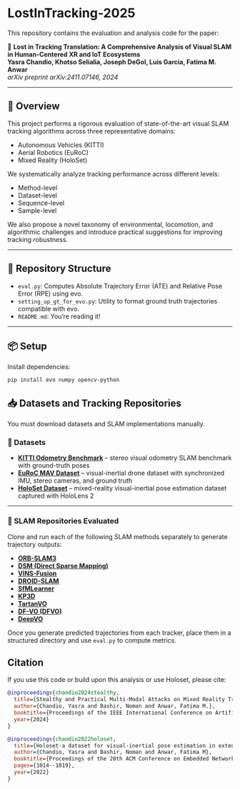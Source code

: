# LostInTracking-2025

This repository contains the evaluation and analysis code for the paper:

📄 **Lost in Tracking Translation: A Comprehensive Analysis of Visual SLAM in Human-Centered XR and IoT Ecosystems**  
**Yasra Chandio, Khotso Selialia, Joseph DeGol, Luis Garcia, Fatima M. Anwar**  
*arXiv preprint arXiv:2411.07146, 2024*

---

## 📍 Overview

This project performs a rigorous evaluation of state-of-the-art visual SLAM tracking algorithms across three representative domains:

- Autonomous Vehicles (KITTI)
- Aerial Robotics (EuRoC)
- Mixed Reality (HoloSet)

We systematically analyze tracking performance across different levels:

- Method-level  
- Dataset-level  
- Sequence-level  
- Sample-level  

We also propose a novel taxonomy of environmental, locomotion, and algorithmic challenges and introduce practical suggestions for improving tracking robustness.

---

## 📁 Repository Structure

- `eval.py`: Computes Absolute Trajectory Error (ATE) and Relative Pose Error (RPE) using evo.  
- `setting_up_gt_for_evo.py`: Utility to format ground truth trajectories compatible with evo.  
- `README.md`: You’re reading it!

---

## 📦 Setup

Install dependencies:

```bash
pip install evo numpy opencv-python

```

## 📥 Datasets and Tracking Repositories

You must download datasets and SLAM implementations manually.

### 📌 Datasets

- **[KITTI Odometry Benchmark](https://www.cvlibs.net/datasets/kitti/eval_odometry.php)** – stereo visual odometry SLAM benchmark with ground-truth poses
- **[EuRoC MAV Dataset](https://projects.asl.ethz.ch/datasets/doku.php?id=kmavvisualinertialdatasets)** – visual-inertial drone dataset with synchronized IMU, stereo cameras, and ground truth 
- **[HoloSet Dataset](https://dl.acm.org/doi/10.1145/3560905.3567763)** – mixed-reality visual-inertial pose estimation dataset captured with HoloLens 2

---

### 📌 SLAM Repositories Evaluated

Clone and run each of the following SLAM methods separately to generate trajectory outputs:

- **[ORB-SLAM3](https://github.com/UZ-SLAMLab/ORB_SLAM3)**
- **[DSM (Direct Sparse Mapping)](https://github.com/jzubizarreta/dsm)**
- **[VINS-Fusion](https://github.com/HKUST-Aerial-Robotics/VINS-Fusion)**  
- **[DROID-SLAM](https://github.com/princeton-vl/DROID-SLAM)**  
- **[SfMLearner](https://github.com/tinghuiz/SfMLearner)**  
- **[KP3D](https://github.com/vsislab/kp3d)**  
- **[TartanVO](https://github.com/TartanVO/TartanVO)**  
- **[DF-VO (DFVO)](https://github.com/ChiWeiHsiao/DF-VO)**  
- **[DeepVO](https://github.com/ChiWeiHsiao/Deep-VO-pytorch)**  

Once you generate predicted trajectories from each tracker, place them in a structured directory and use `eval.py` to compute metrics.

## Citation
If you use this code or build upon this analysis or use Holoset, please cite:

```bibtex
@inproceedings{chandio2024stealthy,
  title={Stealthy and Practical Multi-Modal Attacks on Mixed Reality Tracking},
  author={Chandio, Yasra and Bashir, Noman and Anwar, Fatima M.},
  booktitle={Proceedings of the IEEE International Conference on Artificial Intelligence and Virtual Reality (AIVR)},
  year={2024}
}

@inproceedings{chandio2022holoset,
  title={Holoset-a dataset for visual-inertial pose estimation in extended reality: Dataset},
  author={Chandio, Yasra and Bashir, Noman and Anwar, Fatima M},
  booktitle={Proceedings of the 20th ACM Conference on Embedded Networked Sensor Systems},
  pages={1014--1019},
  year={2022}
}



